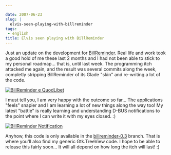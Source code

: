```yaml
---

date: 2007-06-23
slug: |
  elvis-seen-playing-with-billreminder
tags:
 - english
title: Elvis seen playing with BillReminder
---
```


Just an update on the development for
[BillReminder](http://sourceforge.net/projects/billreminder/). Real life
and work took a good hold of me these last 2 months and I had not been
able to stick to my personal roadmap... that is, until last week. The
programming itch attacked me again, and the result was several commits
along the week, completly stripping BillReminder of its Glade "skin" and
re-writing a lot of the code.

[![BillReminder e
QuodLibet](http://farm2.static.flickr.com/1114/593964843_d938a5c21c.jpg)](http://www.flickr.com/photos/ogmaciel/593964843/)

I must tell you, I am very happy with the outcome so far... The
applications "feels" snapier and I am learning a lot of new things along
the way too! My latest "battle" is really learning and understanding
D-BUS notifications to the point where I can write it with my eyes
closed. :)

[![BillReminder
Notification](http://farm2.static.flickr.com/1169/594271028_1582e9b5f1.jpg)](http://www.flickr.com/photos/ogmaciel/594271028/)

Anyhow, this code is only available in the
[billreminder-0.3](http://billreminder.svn.sourceforge.net/viewvc/billreminder/branches/billreminder-0.3/)
branch. That is where you'll also find my generic Gtk.TreeView code. I
hope to be able to release this fairly soon... It will all depend on how
long the itch will last! :)
